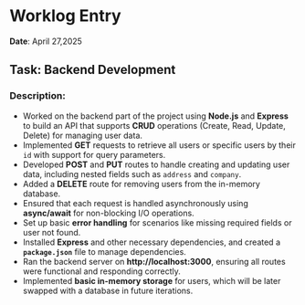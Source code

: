 # Worklog Entry

**Date**: April 27,2025

## Task: Backend Development

### Description:
- Worked on the backend part of the project using **Node.js** and **Express** to build an API that supports **CRUD** operations (Create, Read, Update, Delete) for managing user data.
- Implemented **GET** requests to retrieve all users or specific users by their `id` with support for query parameters.
- Developed **POST** and **PUT** routes to handle creating and updating user data, including nested fields such as `address` and `company`.
- Added a **DELETE** route for removing users from the in-memory database.
- Ensured that each request is handled asynchronously using **async/await** for non-blocking I/O operations.
- Set up basic **error handling** for scenarios like missing required fields or user not found.
- Installed **Express** and other necessary dependencies, and created a **`package.json`** file to manage dependencies.
- Ran the backend server on **http://localhost:3000**, ensuring all routes were functional and responding correctly.
- Implemented **basic in-memory storage** for users, which will be later swapped with a database in future iterations.
